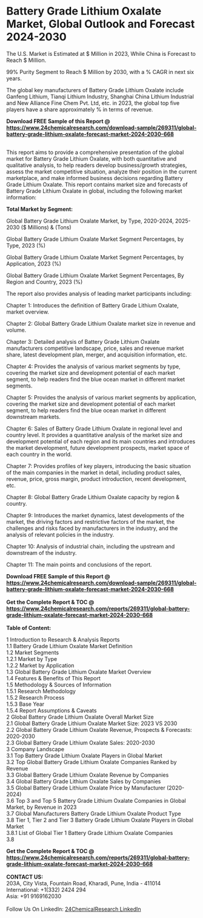 <h1>Battery Grade Lithium Oxalate Market, Global Outlook and Forecast 2024-2030</h1><p>
The U.S. Market is Estimated at $ Million in 2023, While China is Forecast to Reach $ Million.</p><p>
99% Purity Segment to Reach $ Million by 2030, with a % CAGR in next six years.</p><p>
The global key manufacturers of Battery Grade Lithium Oxalate include Ganfeng Lithium, Tianqi Lithium Industry, Shanghai China Lithium Industrial and New Alliance Fine Chem Pvt. Ltd, etc. in 2023, the global top five players have a share approximately % in terms of revenue.</p><div><b>Download FREE Sample of this Report @ 
            <a href="https://www.24chemicalresearch.com/download-sample/269311/global-battery-grade-lithium-oxalate-forecast-market-2024-2030-668">
            https://www.24chemicalresearch.com/download-sample/269311/global-battery-grade-lithium-oxalate-forecast-market-2024-2030-668</a></b></div><br><p>
This report aims to provide a comprehensive presentation of the global market for Battery Grade Lithium Oxalate, with both quantitative and qualitative analysis, to help readers develop business/growth strategies, assess the market competitive situation, analyze their position in the current marketplace, and make informed business decisions regarding Battery Grade Lithium Oxalate. This report contains market size and forecasts of Battery Grade Lithium Oxalate in global, including the following market information:
</p><p>
<strong>Total Market by Segment:</strong></p><p>
Global Battery Grade Lithium Oxalate Market, by Type, 2020-2024, 2025-2030 ($ Millions) &amp; (Tons)</p><p>
Global Battery Grade Lithium Oxalate Market Segment Percentages, by Type, 2023 (%)</p><p>
</p><p>
Global Battery Grade Lithium Oxalate Market Segment Percentages, by Application, 2023 (%)</p><p>
</p><p>
Global Battery Grade Lithium Oxalate Market Segment Percentages, By Region and Country, 2023 (%)</p><p>
</p><p>
The report also provides analysis of leading market participants including:</p><p>
</p><p>
</p><p>
Chapter 1: Introduces the definition of Battery Grade Lithium Oxalate, market overview.</p><p>
Chapter 2: Global Battery Grade Lithium Oxalate market size in revenue and volume.</p><p>
Chapter 3: Detailed analysis of Battery Grade Lithium Oxalate manufacturers competitive landscape, price, sales and revenue market share, latest development plan, merger, and acquisition information, etc.</p><p>
Chapter 4: Provides the analysis of various market segments by type, covering the market size and development potential of each market segment, to help readers find the blue ocean market in different market segments.</p><p>
Chapter 5: Provides the analysis of various market segments by application, covering the market size and development potential of each market segment, to help readers find the blue ocean market in different downstream markets.</p><p>
Chapter 6: Sales of Battery Grade Lithium Oxalate in regional level and country level. It provides a quantitative analysis of the market size and development potential of each region and its main countries and introduces the market development, future development prospects, market space of each country in the world.</p><p>
Chapter 7: Provides profiles of key players, introducing the basic situation of the main companies in the market in detail, including product sales, revenue, price, gross margin, product introduction, recent development, etc.</p><p>
Chapter 8: Global Battery Grade Lithium Oxalate capacity by region &amp; country.</p><p>
Chapter 9: Introduces the market dynamics, latest developments of the market, the driving factors and restrictive factors of the market, the challenges and risks faced by manufacturers in the industry, and the analysis of relevant policies in the industry.</p><p>
Chapter 10: Analysis of industrial chain, including the upstream and downstream of the industry.</p><p>
Chapter 11: The main points and conclusions of the report.</p><div><b>Download FREE Sample of this Report @ 
            <a href="https://www.24chemicalresearch.com/download-sample/269311/global-battery-grade-lithium-oxalate-forecast-market-2024-2030-668">
            https://www.24chemicalresearch.com/download-sample/269311/global-battery-grade-lithium-oxalate-forecast-market-2024-2030-668</a></b></div><br><div><b>Get the Complete Report & TOC @ 
            <a href="https://www.24chemicalresearch.com/reports/269311/global-battery-grade-lithium-oxalate-forecast-market-2024-2030-668">
            https://www.24chemicalresearch.com/reports/269311/global-battery-grade-lithium-oxalate-forecast-market-2024-2030-668</a></b></div><br>
            <b>Table of Content:</b><p>1 Introduction to Research & Analysis Reports<br />
    1.1 Battery Grade Lithium Oxalate Market Definition<br />
    1.2 Market Segments<br />
        1.2.1 Market by Type<br />
        1.2.2 Market by Application<br />
    1.3 Global Battery Grade Lithium Oxalate Market Overview<br />
    1.4 Features & Benefits of This Report<br />
    1.5 Methodology & Sources of Information<br />
        1.5.1 Research Methodology<br />
        1.5.2 Research Process<br />
        1.5.3 Base Year<br />
        1.5.4 Report Assumptions & Caveats<br />
2 Global Battery Grade Lithium Oxalate Overall Market Size<br />
    2.1 Global Battery Grade Lithium Oxalate Market Size: 2023 VS 2030<br />
    2.2 Global Battery Grade Lithium Oxalate Revenue, Prospects & Forecasts: 2020-2030<br />
    2.3 Global Battery Grade Lithium Oxalate Sales: 2020-2030<br />
3 Company Landscape<br />
    3.1 Top Battery Grade Lithium Oxalate Players in Global Market<br />
    3.2 Top Global Battery Grade Lithium Oxalate Companies Ranked by Revenue<br />
    3.3 Global Battery Grade Lithium Oxalate Revenue by Companies<br />
    3.4 Global Battery Grade Lithium Oxalate Sales by Companies<br />
    3.5 Global Battery Grade Lithium Oxalate Price by Manufacturer (2020-2024)<br />
    3.6 Top 3 and Top 5 Battery Grade Lithium Oxalate Companies in Global Market, by Revenue in 2023<br />
    3.7 Global Manufacturers Battery Grade Lithium Oxalate Product Type<br />
    3.8 Tier 1, Tier 2 and Tier 3 Battery Grade Lithium Oxalate Players in Global Market<br />
        3.8.1 List of Global Tier 1 Battery Grade Lithium Oxalate Companies<br />
        3.8</p><div><b>Get the Complete Report & TOC @ 
            <a href="https://www.24chemicalresearch.com/reports/269311/global-battery-grade-lithium-oxalate-forecast-market-2024-2030-668">
            https://www.24chemicalresearch.com/reports/269311/global-battery-grade-lithium-oxalate-forecast-market-2024-2030-668</a></b></div><br><b>CONTACT US:</b><br>
            203A, City Vista, Fountain Road, Kharadi, Pune, India - 411014<br>
            International: +1(332) 2424 294<br>
            Asia: +91 9169162030 <br><br>
            Follow Us On LinkedIn: <a href="https://www.linkedin.com/company/24chemicalresearch/">24ChemicalResearch LinkedIn</a>
